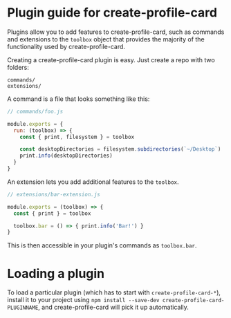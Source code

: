 # Plugin guide for create-profile-card

Plugins allow you to add features to create-profile-card, such as commands and
extensions to the `toolbox` object that provides the majority of the functionality
used by create-profile-card.

Creating a create-profile-card plugin is easy. Just create a repo with two folders:

```
commands/
extensions/
```

A command is a file that looks something like this:

```js
// commands/foo.js

module.exports = {
  run: (toolbox) => {
    const { print, filesystem } = toolbox

    const desktopDirectories = filesystem.subdirectories(`~/Desktop`)
    print.info(desktopDirectories)
  }
}
```

An extension lets you add additional features to the `toolbox`.

```js
// extensions/bar-extension.js

module.exports = (toolbox) => {
  const { print } = toolbox

  toolbox.bar = () => { print.info('Bar!') }
}
```

This is then accessible in your plugin's commands as `toolbox.bar`.

# Loading a plugin

To load a particular plugin (which has to start with `create-profile-card-*`),
install it to your project using `npm install --save-dev create-profile-card-PLUGINNAME`,
and create-profile-card will pick it up automatically.
